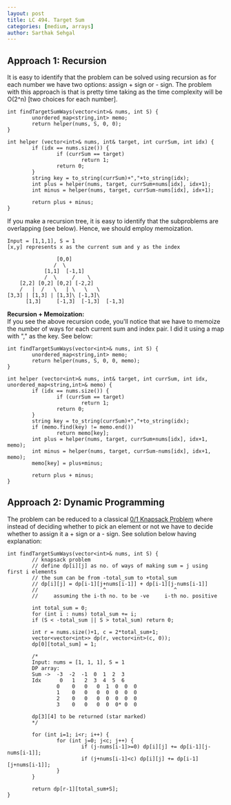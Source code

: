 ```yaml
---
layout: post
title: LC 494. Target Sum
categories: [medium, arrays]
author: Sarthak Sehgal
---
```

## Approach 1: Recursion
It is easy to identify that the problem can be solved using recursion as for each number we have two options: assign + sign or - sign. The problem with this approach is that is pretty time taking as the time complexity will be O(2^n) [two choices for each number].

```
int findTargetSumWays(vector<int>& nums, int S) {
		unordered_map<string,int> memo;
		return helper(nums, S, 0, 0);
}

int helper (vector<int>& nums, int& target, int currSum, int idx) {
		if (idx == nums.size()) {
				if (currSum == target)
						return 1;
				return 0;
		}
		string key = to_string(currSum)+","+to_string(idx);
		int plus = helper(nums, target, currSum+nums[idx], idx+1);
		int minus = helper(nums, target, currSum-nums[idx], idx+1);

		return plus + minus;
}
```

If you make a recursion tree, it is easy to identify that the subproblems are overlapping (see below). Hence, we should employ memoization.
```
Input = [1,1,1], S = 1
[x,y] represents x as the current sum and y as the index

				[0,0]
			   /  \
			[1,1]  [-1,1]
			/  \     /    \
	[2,2] [0,2] [0,2] [-2,2]
	/   |  /   \   | \   \   \
[3,3] | [1,3] | [1,3]\ [-1,3]\
	  [1,3]		[-1,3]  [-1,3]	[-1,3]
```

**Recursion + Memoization:**  
If you see the above recursion code, you'll notice that we have to memoize the number of ways for each current sum and index pair. I did it using a map with "<currentSum>,<idx>" as the key. See below:
```
int findTargetSumWays(vector<int>& nums, int S) {
        unordered_map<string,int> memo;
        return helper(nums, S, 0, 0, memo);
}

int helper (vector<int>& nums, int& target, int currSum, int idx, unordered_map<string,int>& memo) {
		if (idx == nums.size()) {
				if (currSum == target)
						return 1;
				return 0;
		}
		string key = to_string(currSum)+","+to_string(idx);
		if (memo.find(key) != memo.end())
				return memo[key];
		int plus = helper(nums, target, currSum+nums[idx], idx+1, memo);
		int minus = helper(nums, target, currSum-nums[idx], idx+1, memo);
		memo[key] = plus+minus;
		
		return plus + minus;
}
```

## Approach 2: Dynamic Programming
The problem can be reduced to a classical [0/1 Knapsack Problem](https://www.geeksforgeeks.org/0-1-knapsack-problem-dp-10/) where instead of deciding whether to pick an element or not we have to decide whether to assign it a + sign or a - sign. See solution below having explanation:
```
int findTargetSumWays(vector<int>& nums, int S) {
		// knapsack problem
		// define dp[i][j] as no. of ways of making sum = j using first i elements
		// the sum can be from -total_sum to +total_sum
		// dp[i][j] = dp[i-1][j+nums[i-1]] + dp[i-1][j-nums[i-1]]
		//                     ^                      ^
		//     assuming the i-th no. to be -ve     i-th no. positive
		
		int total_sum = 0;
		for (int i : nums) total_sum += i;
		if (S < -total_sum || S > total_sum) return 0;
		
		int r = nums.size()+1, c = 2*total_sum+1;
		vector<vector<int>> dp(r, vector<int>(c, 0));
		dp[0][total_sum] = 1;
		
		/*
		Input: nums = [1, 1, 1], S = 1
		DP array:
		Sum ->  -3  -2  -1  0  1  2  3
		Idx      0   1   2  3  4  5  6
				0    0   0   0  1  0  0  0
				1    0   0   0  0  0  0  0
				2    0   0   0  0  0  0  0
				3    0   0   0  0  0* 0  0
				
		dp[3][4] to be returned (star marked)
		*/
		
		for (int i=1; i<r; i++) {
				for (int j=0; j<c; j++) {
						if (j-nums[i-1]>=0) dp[i][j] += dp[i-1][j-nums[i-1]];
						if (j+nums[i-1]<c) dp[i][j] += dp[i-1][j+nums[i-1]];
				}
		}
		
		return dp[r-1][total_sum+S];
}
```